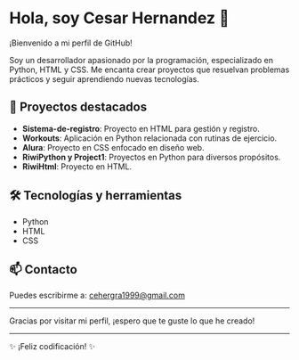 # Hola, soy Cesar Hernandez 👋

¡Bienvenido a mi perfil de GitHub!

Soy un desarrollador apasionado por la programación, especializado en Python, HTML y CSS. Me encanta crear proyectos que resuelvan problemas prácticos y seguir aprendiendo nuevas tecnologías.

## 🔭 Proyectos destacados

- **Sistema-de-registro**: Proyecto en HTML para gestión y registro.
- **Workouts**: Aplicación en Python relacionada con rutinas de ejercicio.
- **Alura**: Proyecto en CSS enfocado en diseño web.
- **RiwiPython y Project1**: Proyectos en Python para diversos propósitos.
- **RiwiHtml**: Proyecto en HTML.

## 🛠 Tecnologías y herramientas

- Python
- HTML
- CSS

## 📫 Contacto

Puedes escribirme a: cehergra1999@gmail.com

---

Gracias por visitar mi perfil, ¡espero que te guste lo que he creado!

---

✨ ¡Feliz codificación! ✨

